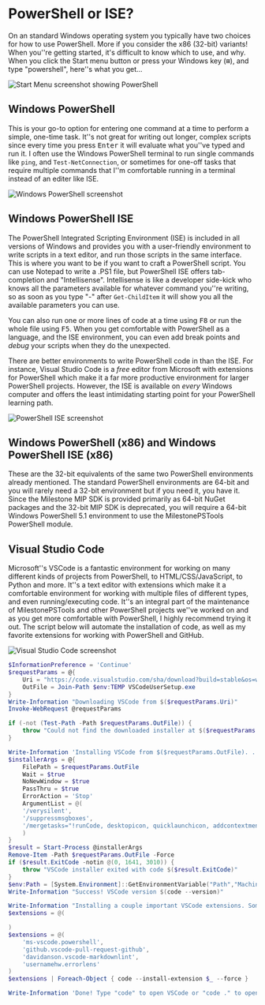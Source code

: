 # PowerShell or ISE?

On an standard Windows operating system you typically have two choices for how to use PowerShell. More if you consider the x86 (32-bit) variants! When you''re getting started, it's difficult to know which to use, and why. When you click the Start menu button or press your Windows key (<kbd>⊞</kbd>), and type "powershell", here''s what you get...

![Start Menu screenshot showing PowerShell](https://github.com/MilestoneSystemsInc/PowerShellSamples/blob/main/Getting-Started/images/Start-Menu.png?raw=true)

## Windows PowerShell

This is your go-to option for entering one command at a time to perform a simple, one-time task. It''s not great for writing out longer, complex scripts since every time you press <kbd>Enter</kbd> it will evaluate what you''ve typed and run it. I often use the Windows PowerShell terminal to run single commands like `ping`, and `Test-NetConnection`, or sometimes for one-off tasks that require multiple commands that I''m comfortable running in a terminal instead of an editer like ISE.

![Windows PowerShell screenshot](https://github.com/MilestoneSystemsInc/PowerShellSamples/blob/main/Getting-Started/images/Windows-PowerShell.png?raw=true)

 ## Windows PowerShell ISE

 The PowerShell Integrated Scripting Environment (ISE) is included in all versions of Windows and provides you with a user-friendly environment to write scripts in a text editor, and run those scripts in the same interface. This is where you want to be if you want to craft a PowerShell script. You can use Notepad to write a .PS1 file, but PowerShell ISE offers tab-completion and "Intellisense". Intellisense is like a developer side-kick who knows all the parameters available for whatever command you''re writing, so as soon as you type "-" after `Get-ChildItem` it will show you all the available parameters you can use.

 You can also run one or more lines of code at a time using <kbd>F8</kbd> or run the whole file using <kbd>F5</kbd>. When you get comfortable with PowerShell as a language, and the ISE environment, you can even add break points and *debug* your scripts when they do the unexpected.

 There are better environments to write PowerShell code in than the ISE. For instance, Visual Studio Code is a *free* editor from Microsoft with extensions for PowerShell which make it a far more productive environment for larger PowerShell projects. However, the ISE is available on *every* Windows computer and offers the least intimidating starting point for your PowerShell learning path.

 ![PowerShell ISE screenshot](https://github.com/MilestoneSystemsInc/PowerShellSamples/blob/main/Getting-Started/images/PowerShell-ISE.png?raw=true)

## Windows PowerShell (x86) and Windows PowerShell ISE (x86)

These are the 32-bit equivalents of the same two PowerShell environments already mentioned. The standard PowerShell environments are 64-bit and you will rarely need a 32-bit environment but if you need it, you have it. Since the Milestone MIP SDK is provided primarily as 64-bit NuGet packages and the 32-bit MIP SDK is deprecated, you will require a 64-bit Windows PowerShell 5.1 environment to use the MilestonePSTools PowerShell module.

## Visual Studio Code

Microsoft''s VSCode is a fantastic environment for working on many different kinds of projects from PowerShell, to HTML/CSS/JavaScript, to Python and more. It''s a text editor with extensions which make it a comfortable environment for working with multiple files of different types, and even running/executing code. It''s an integral part of the maintenance of MilestonePSTools and other PowerShell projects we''ve worked on and as you get more comfortable with PowerShell, I highly recommend trying it out. The script below will automate the installation of code, as well as my favorite extensions for working with PowerShell and GitHub.

![Visual Studio Code screenshot](https://github.com/MilestoneSystemsInc/PowerShellSamples/blob/main/Getting-Started/images/VSCode.png?raw=true)

```powershell
$InformationPreference = 'Continue'
$requestParams = @{
    Uri = "https://code.visualstudio.com/sha/download?build=stable&os=win32-x64"
    OutFile = Join-Path $env:TEMP VSCodeUserSetup.exe
}
Write-Information "Downloading VSCode from $($requestParams.Uri)"
Invoke-WebRequest @requestParams

if (-not (Test-Path -Path $requestParams.OutFile)) {
    throw "Could not find the downloaded installer at $($requestParams.OutFile)"
}

Write-Information 'Installing VSCode from $($requestParams.OutFile). . .'
$installerArgs = @{
    FilePath = $requestParams.OutFile
    Wait = $true
    NoNewWindow = $true
    PassThru = $true
    ErrorAction = 'Stop'
    ArgumentList = @(
    '/verysilent',
    '/suppressmsgboxes',
    '/mergetasks="!runCode, desktopicon, quicklaunchicon, addcontextmenufiles, addcontextmenufolders, associatewithfiles, addtopath"'
    )
}
$result = Start-Process @installerArgs
Remove-Item -Path $requestParams.OutFile -Force
if ($result.ExitCode -notin @(0, 1641, 3010)) {
    throw "VSCode installer exited with code $($result.ExitCode)"
}
$env:Path = [System.Environment]::GetEnvironmentVariable("Path","Machine") + ";" + [System.Environment]::GetEnvironmentVariable("Path","User")
Write-Information "Success! VSCode version $(code --version)"

Write-Information "Installing a couple important VSCode extensions. Some other fun ones include Rainbow Brackets, indent-rainbox, Live Share*, and markdownlint."
$extensions = @(

)
$extensions = @(
    'ms-vscode.powershell',
    'github.vscode-pull-request-github',
    'davidanson.vscode-markdownlint',
    'usernamehw.errorlens'
)
$extensions | Foreach-Object { code --install-extension $_ --force }

Write-Information 'Done! Type "code" to open VSCode or "code ." to open the current directory in VSCode.'
```
